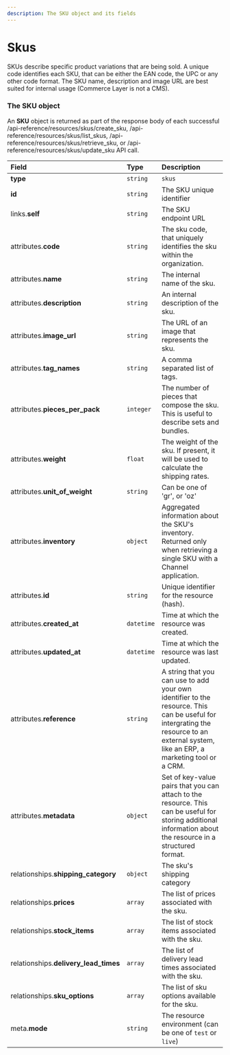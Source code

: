 ```yaml
---
description: The SKU object and its fields
---
```


# Skus

SKUs describe specific product variations that are being sold.
A unique code identifies each SKU, that can be either the EAN code, the UPC or any other code format.
The SKU name, description and image URL are best suited for internal usage (Commerce Layer is not a CMS).


### The SKU object

An **SKU** object is returned as part of the response body of each successful
/api-reference/resources/skus/create_sku,
/api-reference/resources/skus/list_skus,
/api-reference/resources/skus/retrieve_sku,
or /api-reference/resources/skus/update_sku API call.

| Field | Type | Description |
| :--- | :--- | :--- |
| **type** | `string` | `skus` |
| **id** | `string` | The SKU unique identifier |
| links.**self** | `string` | The SKU endpoint URL |
| attributes.**code** | `string` | The sku code, that uniquely identifies the sku within the organization. |
| attributes.**name** | `string` | The internal name of the sku. |
| attributes.**description** | `string` | An internal description of the sku. |
| attributes.**image_url** | `string` | The URL of an image that represents the sku. |
| attributes.**tag_names** | `string` | A comma separated list of tags. |
| attributes.**pieces_per_pack** | `integer` | The number of pieces that compose the sku. This is useful to describe sets and bundles. |
| attributes.**weight** | `float` | The weight of the sku. If present, it will be used to calculate the shipping rates. |
| attributes.**unit_of_weight** | `string` | Can be one of 'gr', or 'oz' |
| attributes.**inventory** | `object` | Aggregated information about the SKU's inventory. Returned only when retrieving a single SKU with a Channel application. |
| attributes.**id** | `string` | Unique identifier for the resource (hash). |
| attributes.**created_at** | `datetime` | Time at which the resource was created. |
| attributes.**updated_at** | `datetime` | Time at which the resource was last updated. |
| attributes.**reference** | `string` | A string that you can use to add your own identifier to the resource. This can be useful for intergrating the resource to an external system, like an ERP, a marketing tool or a CRM. |
| attributes.**metadata** | `object` | Set of key-value pairs that you can attach to the resource. This can be useful for storing additional information about the resource in a structured format. |
| relationships.**shipping_category** | `object` | The sku's shipping category |
| relationships.**prices** | `array` | The list of prices associated with the sku. |
| relationships.**stock_items** | `array` | The list of stock items associated with the sku. |
| relationships.**delivery_lead_times** | `array` | The list of delivery lead times associated with the sku. |
| relationships.**sku_options** | `array` | The list of sku options available for the sku. |
| meta.**mode** | `string` | The resource environment \(can be one of `test` or `live`\) |
